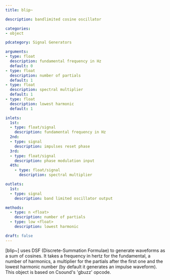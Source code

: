 ```yaml
---
title: blip~

description: bandlimited cosine oscillator  

categories:
- object

pdcategory: Signal Generators

arguments:
- type: float
  description: fundamental frequency in Hz
  default: 0
- type: float
  description: number of partials
  default: 1
- type: float
  description: spectral multiplier
  default: 1
- type: float
  description: lowest harmonic
  default: 1

inlets:
  1st:
  - type: float/signal
    description: fundamental frequency in Hz
  2nd:
  - type: signal
    description: impulses reset phase
  3rd:
  - type: float/signal
    description: phase modulation input
  4th:
    - type: float/signal
      description: spectral multiplier

outlets:
  1st:
  - type: signal
    description: band limited oscillator output

methods:
  - type: n <float>
    description: number of partials
  - type: low <float>
    description: lowest harmonic

draft: false
---
```


[blip~] uses DSF (Discrete-Summation Formulae) to generate waveforms as a sum of cosines. It takes a frequency in hertz for the fundamental, a number of harmonics, a multiplier for the partials after the first one and the lowest harmonic number (by default it generates an impulse waveform). This object is based on Csound's 'gbuzz' opcode.
